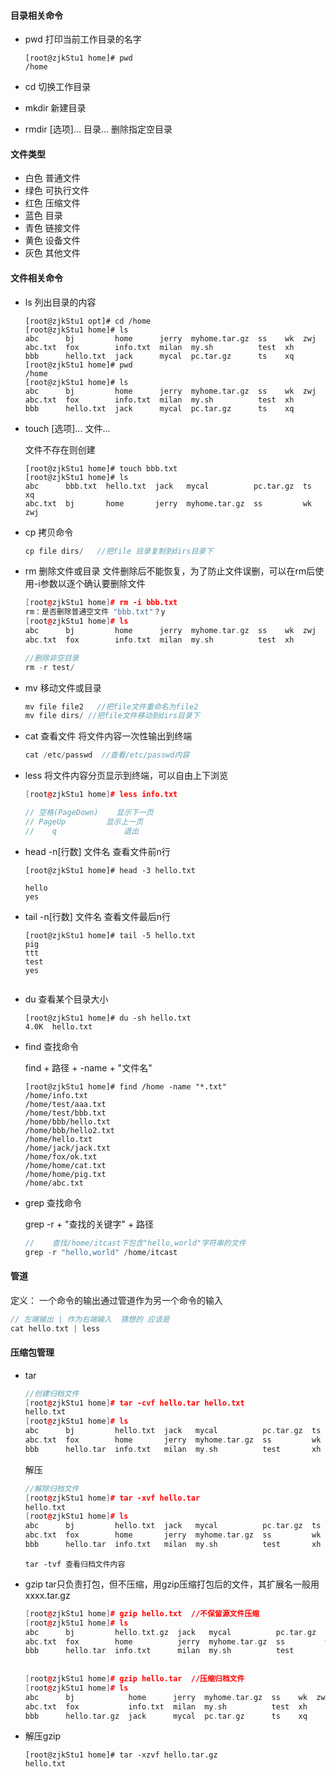 #### 目录相关命令

- pwd 打印当前工作目录的名字

  ```
  [root@zjkStu1 home]# pwd
  /home
  ```

- cd  切换工作目录

- mkdir 新建目录

- rmdir [选项]... 目录... 删除指定空目录

#### 文件类型

- 白色	普通文件
- 绿色    可执行文件
- 红色    压缩文件
- 蓝色    目录
- 青色     链接文件
- 黄色     设备文件
- 灰色     其他文件

#### 文件相关命令

- ls  列出目录的内容

  ```
  [root@zjkStu1 opt]# cd /home
  [root@zjkStu1 home]# ls
  abc      bj         home      jerry  myhome.tar.gz  ss    wk  zwj
  abc.txt  fox        info.txt  milan  my.sh          test  xh
  bbb      hello.txt  jack      mycal  pc.tar.gz      ts    xq
  [root@zjkStu1 home]# pwd
  /home
  [root@zjkStu1 home]# ls
  abc      bj         home      jerry  myhome.tar.gz  ss    wk  zwj
  abc.txt  fox        info.txt  milan  my.sh          test  xh
  bbb      hello.txt  jack      mycal  pc.tar.gz      ts    xq
  ```

- touch [选项]... 文件...

  文件不存在则创建

  ```
  [root@zjkStu1 home]# touch bbb.txt
  [root@zjkStu1 home]# ls
  abc      bbb.txt  hello.txt  jack   mycal          pc.tar.gz  ts  xq
  abc.txt  bj       home       jerry  myhome.tar.gz  ss         wk  zwj
  ```

- cp 拷贝命令

  ```c++
  cp file dirs/   //把file 目录复制到dirs目录下
  ```

- rm  删除文件或目录 文件删除后不能恢复，为了防止文件误删，可以在rm后使用-i参数以逐个确认要删除文件

  ```c++
  [root@zjkStu1 home]# rm -i bbb.txt
  rm：是否删除普通空文件 "bbb.txt"？y
  [root@zjkStu1 home]# ls
  abc      bj         home      jerry  myhome.tar.gz  ss    wk  zwj
  abc.txt  fox        info.txt  milan  my.sh          test  xh
  
  //删除非空目录
  rm -r test/
  ```

- mv  移动文件或目录

  ```c++
  mv file file2   //把file文件重命名为file2
  mv file dirs/	//把file文件移动到dirs目录下
  ```

- cat 查看文件 将文件内容一次性输出到终端

  ```c++
  cat /etc/passwd  //查看/etc/passwd内容
  ```

- less  将文件内容分页显示到终端，可以自由上下浏览

  ```c++
  [root@zjkStu1 home]# less info.txt
  
  // 空格(PageDown)    显示下一页
  // PageUp		    显示上一页
  //    q				退出
  ```
  
- head  -n[行数] 文件名   查看文件前n行

  ```
  [root@zjkStu1 home]# head -3 hello.txt
  
  hello
  yes
  ```

- tail -n[行数] 文件名  查看文件最后n行

  ```
  [root@zjkStu1 home]# tail -5 hello.txt
  pig
  ttt
  test
  yes
  
  
  ```

- du 查看某个目录大小

  ```
  [root@zjkStu1 home]# du -sh hello.txt
  4.0K	hello.txt
  ```

- find  查找命令

  find + 路径 + -name + "文件名"

  ```
  [root@zjkStu1 home]# find /home -name "*.txt"
  /home/info.txt
  /home/test/aaa.txt
  /home/test/bbb.txt
  /home/bbb/hello.txt
  /home/bbb/hello2.txt
  /home/hello.txt
  /home/jack/jack.txt
  /home/fox/ok.txt
  /home/home/cat.txt
  /home/home/pig.txt
  /home/abc.txt
  ```

- grep  查找命令

  grep -r + "查找的关键字" + 路径

  ```c++
  //	查找/home/itcast下包含"hello,world"字符串的文件
  grep -r "hello,world" /home/itcast
  ```

#### 管道

定义： 一个命令的输出通过管道作为另一个命令的输入

```c++
// 左端输出 | 作为右端输入  猜想的 应该是
cat hello.txt | less  
```

#### 压缩包管理

- tar

  ```c++
  //创建归档文件
  [root@zjkStu1 home]# tar -cvf hello.tar hello.txt
  hello.txt
  [root@zjkStu1 home]# ls
  abc      bj         hello.txt  jack   mycal          pc.tar.gz  ts  xq
  abc.txt  fox        home       jerry  myhome.tar.gz  ss         wk  zwj
  bbb      hello.tar  info.txt   milan  my.sh          test       xh
  ```

  解压

  ```c++
  //解除归档文件
  [root@zjkStu1 home]# tar -xvf hello.tar
  hello.txt
  [root@zjkStu1 home]# ls
  abc      bj         hello.txt  jack   mycal          pc.tar.gz  ts  xq
  abc.txt  fox        home       jerry  myhome.tar.gz  ss         wk  zwj
  bbb      hello.tar  info.txt   milan  my.sh          test       xh
  ```

  ```
  tar -tvf 查看归档文件内容
  ```

- gzip   tar只负责打包，但不压缩，用gzip压缩打包后的文件，其扩展名一般用xxxx.tar.gz

  ```c++
  [root@zjkStu1 home]# gzip hello.txt  //不保留源文件压缩
  [root@zjkStu1 home]# ls
  abc      bj         hello.txt.gz  jack   mycal          pc.tar.gz  ts  xq
  abc.txt  fox        home          jerry  myhome.tar.gz  ss         wk  zwj
  bbb      hello.tar  info.txt      milan  my.sh          test       xh
      
      
  [root@zjkStu1 home]# gzip hello.tar  //压缩归档文件
  [root@zjkStu1 home]# ls
  abc      bj            home      jerry  myhome.tar.gz  ss    wk  zwj
  abc.txt  fox           info.txt  milan  my.sh          test  xh
  bbb      hello.tar.gz  jack      mycal  pc.tar.gz      ts    xq
  
  ```

- 解压gzip

  ```
  [root@zjkStu1 home]# tar -xzvf hello.tar.gz
  hello.txt
  ```

  



